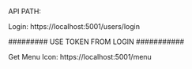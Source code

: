 API PATH:

  Login: https://localhost:5001/users/login
  
  ######### USE TOKEN FROM LOGIN ###########
  
  Get Menu Icon: https://localhost:5001/menu    

